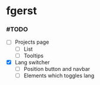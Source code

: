 # fgerst

### #TODO

- [ ] Projects page
  - [ ] List 
  - [ ] Tooltips
- [x] Lang switcher
  - [ ] Position button and navbar
  - [ ] Elements which toggles lang
